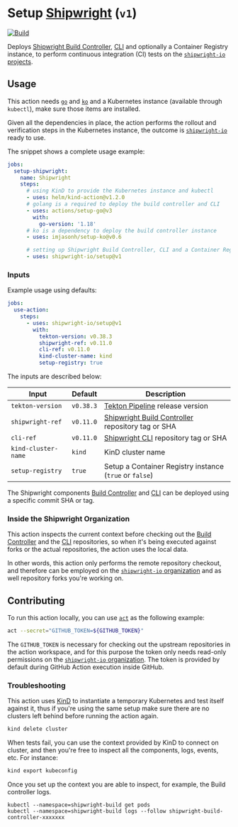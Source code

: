 # Setup [Shipwright][shpGitHubOrg] (`v1`)

[![Build][useActionBadgeSVG]][useAction]

Deploys [Shipwright Build Controller][shpBuild], [CLI][shpCLI] and optionally a Container Registry instance, to perform continuous integration (CI) tests on the [`shipwright-io` projects][shpGitHubOrg].

## Usage

This action needs [`go`][actionSetupGo] and [`ko`][actionSetupKO] and a Kubernetes instance (available through `kubectl`), make sure those items are installed.

Given all the dependencies in place, the action performs the rollout and verification steps in the Kubernetes instance, the outcome is [`shipwright-io`][shpGitHubOrg] ready to use.

The snippet shows a complete usage example:

```yml
jobs:
  setup-shipwright:
    name: Shipwright
    steps:
      # using KinD to provide the Kubernetes instance and kubectl
      - uses: helm/kind-action@v1.2.0
      # golang is a required to deploy the build controller and CLI
      - uses: actions/setup-go@v3
        with:
          go-version: '1.18'
      # ko is a dependency to deploy the build controller instance
      - uses: imjasonh/setup-ko@v0.6

      # setting up Shipwright Build Controller, CLI and a Container Registry
      - uses: shipwright-io/setup@v1
```

### Inputs

Example usage using defaults:

```yml
jobs:
  use-action:
    steps:
      - uses: shipwright-io/setup@v1
        with:
          tekton-version: v0.38.3
          shipwright-ref: v0.11.0
          cli-ref: v0.11.0
          kind-cluster-name: kind
          setup-registry: true
```

The inputs are described below:

| Input               | Default   | Description                                                   |
|---------------------|-----------|---------------------------------------------------------------|
| `tekton-version`    | `v0.38.3` | [Tekton Pipeline][tektonPipeline] release version             |
| `shipwright-ref`    | `v0.11.0` | [Shipwright Build Controller][shpBuild] repository tag or SHA |
| `cli-ref`           | `v0.11.0` | [Shipwright CLI][shpCLI] repository tag or SHA                |
| `kind-cluster-name` | `kind`    | KinD cluster name                                             |
| `setup-registry`    | `true`    | Setup a Container Registry instance (`true` or `false`)       |

The Shipwright components [Build Controller][shpBuild] and [CLI][shpCLI] can be deployed using a specific commit SHA or tag.

### Inside the Shipwright Organization

This action inspects the current context before checking out the [Build Controller][shpBuild] and the [CLI][shpCLI] repositories, so when it's being executed against forks or the actual repositories, the action uses the local data.

In other words, this action only performs the remote repository checkout, and therefore can be employed on the [`shipwright-io` organization][shpGitHubOrg] and as well repository forks you're working on.

## Contributing

To run this action locally, you can use [`act`][nektosAct] as the following example:

```bash
act --secret="GITHUB_TOKEN=${GITHUB_TOKEN}"
```

The `GITHUB_TOKEN` is necessary for checking out the upstream repositories in the action workspace, and for this purpose the token only needs read-only permissions on the [`shipwright-io` organization][shpGitHubOrg]. The token is provided by default during GitHub Action execution inside GitHub.

### Troubleshooting

This action uses [KinD][kind] to instantiate a temporary Kubernetes and test itself against it, thus if you're using the same setup make sure there are no clusters left behind before running the action again.

```bash
kind delete cluster
```

When tests fail, you can use the context provided by KinD to connect on cluster, and then you're free to inspect all the components, logs, events, etc. For instance:

```bash
kind export kubeconfig
```

Once you set up the context you are able to inspect, for example, the Build controller logs.

```
kubectl --namespace=shipwright-build get pods
kubectl --namespace=shipwright-build logs --follow shipwright-build-controller-xxxxxxx
```

[actionSetupGo]: https://github.com/marketplace/actions/setup-go-environment
[actionSetupKO]: https://github.com/marketplace/actions/setup-ko
[kind]: https://kind.sigs.k8s.io/
[nektosAct]: https://github.com/nektos/act
[shpBuild]: https://github.com/shipwright-io/build
[shpCLI]: https://github.com/shipwright-io/cli
[shpGitHubOrg]: https://github.com/shipwright-io/build
[tektonPipeline]: https://github.com/tektoncd/pipeline
[useAction]: https://github.com/shipwright-io/setup/actions/workflows/use-action.yaml
[useActionBadgeSVG]:  https://github.com/shipwright-io/setup/actions/workflows/use-action.yaml/badge.svg